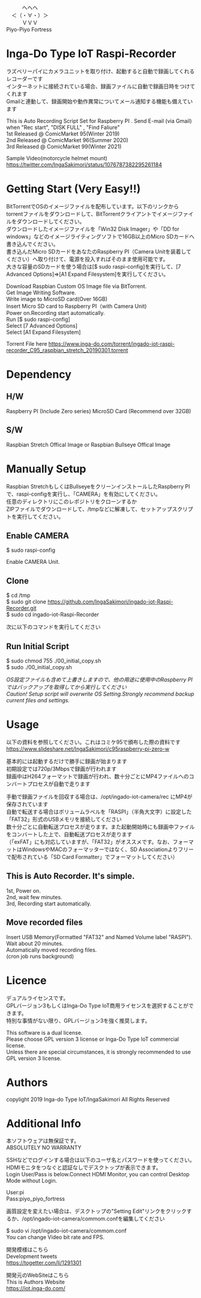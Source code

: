 　　　ヘヘヘ    
　＜（・∀・）＞  
　　　ＶＶＶ  
Piyo-Piyo Fortress  
  
# Inga-Do Type IoT Raspi-Recorder  
ラズベリーパイにカメラユニットを取り付け、起動すると自動で録画してくれるレコーダーです  
インターネットに接続されている場合、録画ファイルに自動で録画日時をつけてくれます  
Gmailと連動して、録画開始や動作異常についてメール通知する機能も備えています  
  
This is Auto Recording Script Set for Raspberry PI . 
Send E-mail (via Gmail) when "Rec start", "DISK FULL" , "Find Faliure"  
1st Released @ ComicMarket 95(Winter 2019)  
2nd Released @ ComicMarket 96(Summer 2020)  
3rd Released @ ComicMarket 99(Winter 2021)  

Sample Video(motorcycle helmet mount)  
https://twitter.com/IngaSakimori/status/1076787382295261184  
  

# Getting Start (Very Easy!!)  
  
BitTorrentでOSのイメージファイルを配布しています。以下のリンクからtorrentファイルをダウンロードして、BitTorrentクライアントでイメージファイルをダウンロードしてください。  
ダウンロードしたイメージファイルを「Win32 Disk Imager」や「DD for windows」などのイメージライティングソフトで16GB以上のMicro SDカードへ書き込んでください。  
書き込んだMicro SDカードをあなたのRaspberry PI（Camera Unitを装着してください）へ取り付けて、電源を投入すればそのまま使用可能です。  
大きな容量のSDカードを使う場合は[$ sudo raspi-config]を実行して、[7 Advanced Options]⇒[A1 Expand Filesystem]を実行してください。  
  
Download Raspbian Custom OS Image file via BitTorrent.  
Get Image Writing Software.  
Write image to MicroSD card(Over 16GB)  
Insert Micro SD card to Raspberry PI（with Camera Unit)  
Power on.Recording start automatically.  
Run [$ sudo raspi-config]  
Select [7 Advanced Options]  
Select [A1 Expand Filesystem]  
  
Torrent File here
https://www.inga-do.com/torrent/ingado-iot-raspi-recorder_C95_raspbian_stretch_20190301.torrent  
  
# Dependency  
## H/W  
Raspberry PI (Include Zero series)
MicroSD Card (Recommend over 32GB)  
## S/W  
Raspbian Stretch Offical Image or Raspbian Bullseye Offical Image
  
# Manually Setup  
Raspbian StretchもしくはBullseyeをクリーンインストールしたRaspberry PIで、raspi-configを実行し、「CAMERA」を有効にしてください。  
任意のディレクトリにこのレポジトリをクローンするか  
ZIPファイルでダウンロードして、/tmpなどに解凍して、セットアップスクリプトを実行してください。  
  
## Enable CAMERA
  
$ sudo raspi-config  
  
Enable CAMERA Unit.  

  
## Clone  
  
$ cd /tmp  
$ sudo git clone https://github.com/IngaSakimori/ingado-iot-Raspi-Recorder.git  
$ sudo cd ingado-iot-Raspi-Recorder  
  
次に以下のコマンドを実行してください  
## Run Initial Script  
  
$ sudo chmod 755 ./00_initial_copy.sh  
$ sudo ./00_initial_copy.sh  
  
*OS設定ファイルも含めて上書きしますので、他の用途に使用中のRaspberry PIではバックアップを取得してから実行してください*  
*Caution! Setup script will overwrite OS Setting.Strongly recommend backup current files and settings.*  
  
# Usage  
以下の資料を参照してください。これはコミケ95で頒布した際の資料です  
https://www.slideshare.net/IngaSakimori/c95raspberry-pi-zero-w  
  
基本的には起動するだけで勝手に録画が始まります  
初期設定では720p/3Mbpsで録画が行われます  
録画中はH264フォーマットで録画が行われ、数十分ごとにMP4ファイルへのコンバートプロセスが自動で走ります  
  
手動で録画ファイルを回収する場合は、/opt/ingado-iot-camera/rec にMP4が保存されています  
自動で転送する場合はボリュームラベルを「RASPI」（半角大文字）に設定した「FAT32」形式のUSBメモリを接続してください  
数十分ごとに自動転送プロセスが走ります。また起動開始時にも録画中ファイルをコンバートした上で、自動転送プロセスが走ります  
（「exFAT」にも対応していますが、「FAT32」がオススメです。なお、フォーマットはWindowsやMACのフォーマッターではなく、SD Associationよりフリーで配布されている「SD Card Formatter」でフォーマットしてください）  
  
## This is Auto Recorder. It's simple.  
1st, Power on.  
2nd, wait few minutes.  
3rd, Recording start automatically.  
  
## Move recorded files
Insert USB Memory(Formatted "FAT32" and Named Volume label "RASPI").  
Wait about 20 minutes.  
Automatically moved recording files.  
(cron job runs background)  
  
# Licence  
デュアルライセンスです。  
GPLバージョン3もしくはInga-Do Type IoT商用ライセンスを選択することができます。  
特別な事情がない限り、GPLバージョン3を強く推奨します。  
  
This software is a dual license.  
Please choose GPL version 3 license or Inga-Do Type IoT commercial license.  
Unless there are special circumstances, it is strongly recommended to use GPL version 3 license.  
  
# Authors  
copylight 2019 Inga-do Type IoT/IngaSakimori All Rights Reserved  
  
# Additional Info  
本ソフトウェアは無保証です。  
ABSOLUTELY NO WARRANTY  
  
SSHなどでログインする場合は以下のユーザ名とパスワードを使ってください。HDMIモニタをつなぐと認証なしでデスクトップが表示できます。  
Login User/Pass is below.Connect HDMI Monitor, you can control Desktop Mode without Login.  
  
User:pi  
Pass:piyo_piyo_fortress  
  
画質設定を変えたい場合は、デスクトップの"Setting Edit"リンクをクリックするか、/opt/ingado-iot-camera/commom.confを編集してください  
  
$ sudo vi /opt/ingado-iot-camera/commom.conf  
You can change Video bit rate and FPS.  
  
開発模様はこちら  
Development tweets  
https://togetter.com/li/1291301  
  
開発元のWebSiteはこちら  
This is Authors Website  
https://iot.inga-do.com/  

